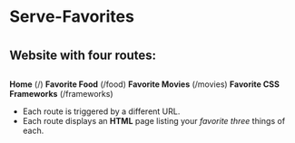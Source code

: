 # Serve-Favorites <h1> 
## Website with four routes: <h2>
  **Home** (/)
  **Favorite Food** (/food)
  **Favorite Movies** (/movies)
  **Favorite CSS Frameworks** (/frameworks)
* Each route is triggered by a different URL.
* Each route displays an **HTML** page listing your *favorite three* things of each.
